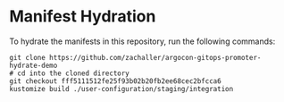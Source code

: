 # Manifest Hydration

To hydrate the manifests in this repository, run the following commands:

```shell
git clone https://github.com/zachaller/argocon-gitops-promoter-hydrate-demo
# cd into the cloned directory
git checkout fff5111512fe25f93b02b20fb2ee68cec2bfcca6
kustomize build ./user-configuration/staging/integration
```
